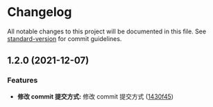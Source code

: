 # Changelog

All notable changes to this project will be documented in this file. See [standard-version](https://github.com/conventional-changelog/standard-version) for commit guidelines.

## 1.2.0 (2021-12-07)

### Features

- **修改 commit 提交方式:** 修改 commit 提交方式 ([1430f45](https://github.com/18202805906/eggj-sequlieze-mysql/commit/1430f45eb3e017e555b1582003bbdfbd4709c92d))
